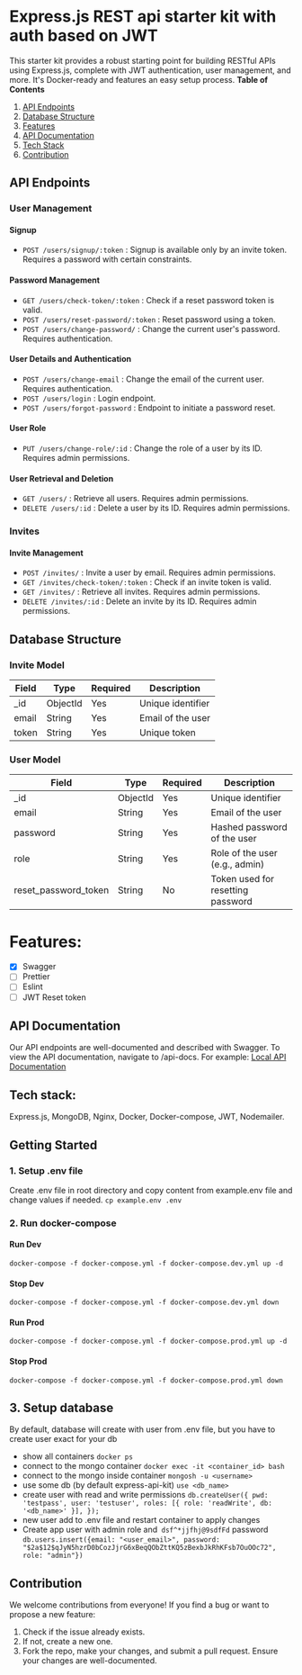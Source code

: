 # Express.js REST api starter kit with auth based on JWT

This starter kit provides a robust starting point for building RESTful APIs using Express.js, complete with JWT authentication, user management, and more. It's Docker-ready and features an easy setup process.
**Table of Contents**

1. [API Endpoints](#api-endpoints)
2. [Database Structure](#database-structure)
3. [Features](#features)
4. [API Documentation](#api-documentation)
5. [Tech Stack](#tech-stack)
6. [Contribution](#contribution)

## API Endpoints

### User Management

#### Signup

- `POST /users/signup/:token` : Signup is available only by an invite token. Requires a password with certain constraints.

#### Password Management

- `GET /users/check-token/:token` : Check if a reset password token is valid.
- `POST /users/reset-password/:token` : Reset password using a token.
- `POST /users/change-password/` : Change the current user's password. Requires authentication.

#### User Details and Authentication

- `POST /users/change-email` : Change the email of the current user. Requires authentication.
- `POST /users/login` : Login endpoint.
- `POST /users/forgot-password` : Endpoint to initiate a password reset.

#### User Role

- `PUT /users/change-role/:id` : Change the role of a user by its ID. Requires admin permissions.

#### User Retrieval and Deletion

- `GET /users/` : Retrieve all users. Requires admin permissions.
- `DELETE /users/:id` : Delete a user by its ID. Requires admin permissions.

### Invites

#### Invite Management

- `POST /invites/` : Invite a user by email. Requires admin permissions.
- `GET /invites/check-token/:token` : Check if an invite token is valid.
- `GET /invites/` : Retrieve all invites. Requires admin permissions.
- `DELETE /invites/:id` : Delete an invite by its ID. Requires admin permissions.

## Database Structure

### Invite Model

| Field | Type     | Required | Description       |
| ----- | -------- | -------- | ----------------- |
| \_id  | ObjectId | Yes      | Unique identifier |
| email | String   | Yes      | Email of the user |
| token | String   | Yes      | Unique token      |

### User Model

| Field                | Type     | Required | Description                       |
| -------------------- | -------- | -------- | --------------------------------- |
| \_id                 | ObjectId | Yes      | Unique identifier                 |
| email                | String   | Yes      | Email of the user                 |
| password             | String   | Yes      | Hashed password of the user       |
| role                 | String   | Yes      | Role of the user (e.g., admin)    |
| reset_password_token | String   | No       | Token used for resetting password |

# Features:

- [x] Swagger
- [ ] Prettier
- [ ] Eslint
- [ ] JWT Reset token

## API Documentation

Our API endpoints are well-documented and described with Swagger. To view the API documentation, navigate to /api-docs. For example:
[Local API Documentation](http://localhost:3000/api-docs)

## Tech stack:

Express.js, MongoDB, Nginx, Docker, Docker-compose, JWT, Nodemailer.

## Getting Started

### 1. Setup .env file

Create .env file in root directory and copy content from example.env file and change values if needed.
`cp example.env .env`

### 2. Run docker-compose

#### Run Dev

`docker-compose -f docker-compose.yml -f docker-compose.dev.yml up -d`

#### Stop Dev

`docker-compose -f docker-compose.yml -f docker-compose.dev.yml down`

#### Run Prod

`docker-compose -f docker-compose.yml -f docker-compose.prod.yml up -d`

#### Stop Prod

`docker-compose -f docker-compose.yml -f docker-compose.prod.yml down`

## 3. Setup database

By default, database will create with user from .env file, but you have to create user exact for your db

- show all containers `docker ps`
- connect to the mongo container `docker exec -it <container_id> bash`
- connect to the mongo inside container `mongosh -u <username>`
- use some db (by default express-api-kit) `use <db_name>`
- create user with read and write permissions `db.createUser({
pwd: 'testpass',
user: 'testuser',
roles: [{ role: 'readWrite', db: '<db_name>' }],
});`
- new user add to .env file and restart container to apply changes
- Create app user with admin role and` dsf^*jjfhj@9sdfFd` password `db.users.insert({email: "<user_email>", password: "$2a$12$qJyN5hzrD0bCozJjrG6xBeqQObZttKQ5zBexbJkRhKFsb7OuOOc72", role: "admin"})`

## Contribution

We welcome contributions from everyone! If you find a bug or want to propose a new feature:

1. Check if the issue already exists.
2. If not, create a new one.
3. Fork the repo, make your changes, and submit a pull request. Ensure your changes are well-documented.
